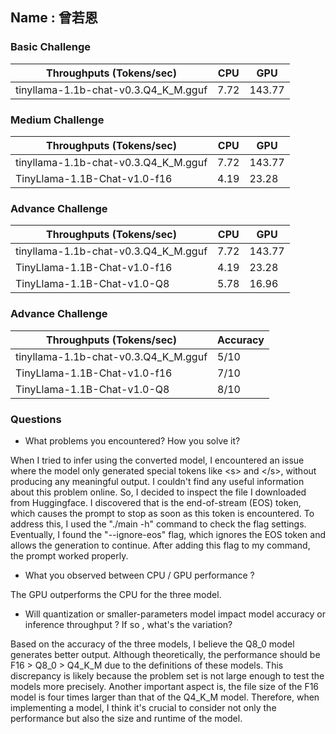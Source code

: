 ## Name : 曾若恩

### Basic Challenge


| Throughputs (Tokens/sec)             | CPU  | GPU  |
| ------------------------------------ | ---- | ---- |
| tinyllama-1.1b-chat-v0.3.Q4_K_M.gguf | 7.72 | 143.77 |

### Medium Challenge


| Throughputs (Tokens/sec)             | CPU  | GPU  |
| ------------------------------------ | ---- | ---- |
| tinyllama-1.1b-chat-v0.3.Q4_K_M.gguf | 7.72 | 143.77 |
| TinyLlama-1.1B-Chat-v1.0-f16         | 4.19 | 23.28 |

### Advance Challenge


| Throughputs (Tokens/sec)             | CPU  | GPU  |
| ------------------------------------ | ---- | ---- |
| tinyllama-1.1b-chat-v0.3.Q4_K_M.gguf | 7.72 | 143.77 |
| TinyLlama-1.1B-Chat-v1.0-f16         | 4.19 | 23.28 |
| TinyLlama-1.1B-Chat-v1.0-Q8          | 5.78 | 16.96 |

### Advance Challenge


| Throughputs (Tokens/sec)             | Accuracy |
| ------------------------------------ | -------- |
| tinyllama-1.1b-chat-v0.3.Q4_K_M.gguf | 5/10     |
| TinyLlama-1.1B-Chat-v1.0-f16         | 7/10     |
| TinyLlama-1.1B-Chat-v1.0-Q8          | 8/10     |

### Questions

* What problems you encountered? How you solve it?
  
When I tried to infer using the converted model, I encountered an issue where the model only generated special tokens like &lt;s> and &lt;/s>, without producing any meaningful output. I couldn't find any useful information about this problem online. So, I decided to inspect the file I downloaded from Huggingface. I discovered that </s> is the end-of-stream (EOS) token, which causes the prompt to stop as soon as this token is encountered. To address this, I used the "./main -h" command to check the flag settings. Eventually, I found the "--ignore-eos" flag, which ignores the EOS token and allows the generation to continue. After adding this flag to my command, the prompt worked properly.
* What you observed between CPU / GPU performance ?
  
The GPU outperforms the CPU for the three model.
* Will quantization or smaller-parameters model impact model accuracy or inference throughput ? If so , what's the variation?
  
Based on the accuracy of the three models, I believe the Q8_0 model generates better output. Although theoretically, the performance should be F16 > Q8_0 > Q4_K_M due to the definitions of these models. This discrepancy is likely because the problem set is not large enough to test the models more precisely.
Another important aspect is, the file size of the F16 model is four times larger than that of the Q4_K_M model. Therefore, when implementing a model, I think it's crucial to consider not only the performance but also the size and runtime of the model.
